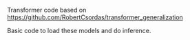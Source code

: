 
Transformer code based on https://github.com/RobertCsordas/transformer_generalization

Basic code to load these models and do inference. 


